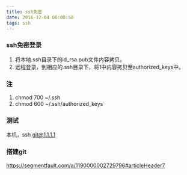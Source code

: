 ```yaml
---
title: ssh免密
date: 2016-12-04 00:00:50
tags: ssh
---
```

### ssh免密登录
1. 将本地.ssh目录下的id_rsa.pub文件内容拷贝。
2. 远程登录，到相应的.ssh目录下，将1中内容拷贝至authorized_keys中。
<!--more-->
### 注
1. chmod 700 ~/.ssh
2. chmod 600 ~/.ssh/authorized_keys 

### 测试
本机，ssh git@1.1.1.1

### 搭建git

https://segmentfault.com/a/1190000002729796#articleHeader7